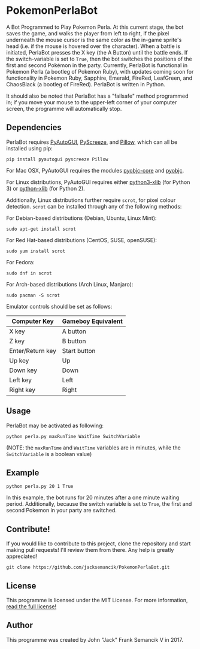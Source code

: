 # PokemonPerlaBot
A Bot Programmed to Play Pokemon Perla. At this current stage, the bot saves the game, and walks the player from left to right, if the pixel underneath the mouse cursor is the same color as the in-game sprite's head (i.e. if the mouse is hovered over the character). When a battle is initiated, PerlaBot presses the X key (the A Button) until the battle ends. If the switch-variable is set to `True`, then the bot switches the positions of the first and second Pokémon in the party. Currently, PerlaBot is functional in Pokemon Perla (a bootleg of Pokemon Ruby), with updates coming soon for functionality in Pokemon Ruby, Sapphire, Emerald, FireRed, LeafGreen, and ChaosBlack (a bootleg of FireRed). PerlaBot is written in Python.

It should also be noted that PerlaBot has a "failsafe" method programmed in; if you move your mouse to the upper-left corner of your computer screen, the programme will automatically stop.
## Dependencies
PerlaBot requires [PyAutoGUI](https://github.com/asweigart/pyautogui), [PyScreeze](https://github.com/asweigart/pyscreeze), and [Pillow](https://pypi.python.org/pypi/Pillow), which can all be installed using pip:
```
pip install pyautogui pyscreeze Pillow
```

For Mac OSX, PyAutoGUI requires the modules [pyobjc-core](https://pypi.python.org/pypi/pyobjc-core) and [pyobjc](https://pypi.python.org/pypi/pyobjc).

For Linux distributions, PyAutoGUI requires either [python3-xlib](https://pypi.python.org/pypi/python3-xlib) (for Python 3) or [python-xlib](https://pypi.python.org/pypi/python-xlib) (for Python 2).

Additionally, Linux distributions further require `scrot`, for pixel colour detection. `scrot` can be installed through any of the following methods:

For Debian-based distributions (Debian, Ubuntu, Linux Mint):
```
sudo apt-get install scrot 
```

For Red Hat-based distributions (CentOS, SUSE, openSUSE):
```
sudo yum install scrot
```

For Fedora:
```
sudo dnf in scrot
```

For Arch-based distributions (Arch Linux, Manjaro):
```
sudo pacman -S scrot
```

Emulator controls should be set as follows:

Computer Key | Gameboy Equivalent
--- | ---
X key | A button
Z key | B button
Enter/Return key | Start button
Up key | Up
Down key | Down
Left key | Left
Right key | Right

## Usage
PerlaBot may be activated as following:
```
python perla.py maxRunTime WaitTime SwitchVariable
```
(NOTE: the `maxRunTime` and `WaitTime` variables are in minutes, while the `SwitchVariable` is a boolean value)

## Example
```
python perla.py 20 1 True
```
In this example, the bot runs for 20 minutes after a one minute waiting period. Additionally, because the switch variable is set to `True`, the first and second Pokemon in your party are switched.

## Contribute!
If you would like to contribute to this project, clone the repository and start making pull requests! I'll review them from there. Any help is greatly appreciated!
```
git clone https://github.com/jacksemancik/PokemonPerlaBot.git
```

## License
This programme is licensed under the MIT License. For more information, [read the full license!](LICENSE)

## Author
This programme was created by John "Jack" Frank Semancik V in 2017.
